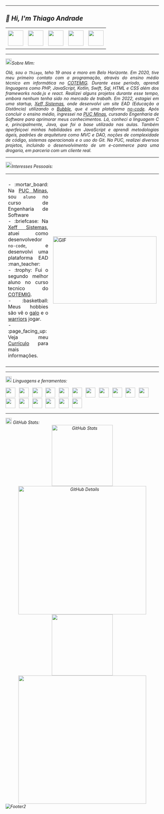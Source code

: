 -----

## <i> :wave: <b>Hi</b>, I'm Thiago Andrade

<div align="center">
<table>
<tr>
 <td align="center" colspan="11"></td>
</tr> 
<tr>
<td><a href="https://github.com/Thiaago79" target="_blank"><img src="https://github.com/ThiagoAndradeRamalho/ThiagoAndradeRamalho/blob/main/Img/github5.png" width="50px" height="50px"/></a>
</td>
<td><a href="https://replit.com/@ThiagoAndrade27"><img src="https://github.com/ThiagoAndradeRamalho/ThiagoAndradeRamalho/blob/main/Img/replit3.svg" width="50px" height="50px"/></a>
</td>
<td><a href="mailto:thramalho79@gmail.com" target="_blank"><img src="https://github.com/ThiagoAndradeRamalho/ThiagoAndradeRamalho/blob/main/Img/gmail3.png" width="50px" height="50px"/></a>
</td>
<td><a href="https://www.instagram.com/thiaago_ar/" target="_blank"><img src="https://github.com/ThiagoAndradeRamalho/ThiagoAndradeRamalho/blob/main/Img/insta2.png" width="50px" height="50px"/></a>
</td>
<td><a href="https://www.linkedin.com/in/thiagoramalho79/" target="_blank"><img src="https://github.com/ThiagoAndradeRamalho/ThiagoAndradeRamalho/blob/main/Img/linkedin2.png" width="50px" height="50px"/></a>
</td>
</tr>
<tr>
 <td align="center" colspan="11"></td>
</tr> 
</table>

</div>

-----

<img height="20" alt="GIF" src="https://github.com/ThiagoAndradeRamalho/ThiagoAndradeRamalho/blob/main/Img/soulgem.gif"/>Sobre Mim:

<div align="justify">
Olá, sou o <code>Thiago</code>, teho 19 anos e moro em Belo Horizonte. Em 2020, tive meu primeiro contato com a programação, através do ensino médio técnico em informática no <a href="https://www.cotemig.com.br/?pht=53101598905687976&keyword=cotemig&gad_source=1&gclid=CjwKCAjwk8e1BhALEiwAc8MHiPtsnaWmqXoGbG5EjlQFF5Q7rVjYAqvaJbRO8HwqTs95GlMSf2KQ0xoCSQUQAvD_BwE" target="_blank">COTEMIG</a>. Durante esse período, aprendi linguagens como PHP, JavaScript, Kotlin, Swift, Sql, HTML e CSS além dos frameworks node.js e react. Realizei alguns projetos durante esse tempo, embora nenhum tenha sido no mercado de trabalh. Em 2022, estagiei em uma startup, <a href="https://www.linkedin.com/company/xeff/?originalSubdomain=br" target="_blank">Xeff Sistemas</a>, onde desenvolvi um site EAD (Educação a Distância) utilizando o <a href="https://bubble.io" target="_blank">Bubble</a>, que é uma plataforma <a href="https://zeev.it/blog/o-que-e-no-code/" target="_blank">no-code</a>.
Após concluir o ensino médio, ingressei na <a href="https://www.pucminas.br/destaques/Paginas/default.aspx?utm_source=google&utm_medium=cpa&utm_campaign=aon-institucional&utm_content=PC00002&gad_source=1&gclid=CjwKCAjwk8e1BhALEiwAc8MHiJ66s56joN9L6Kuvbl90gkXUs0P3SBC0DVm4dBxJ1eJjZ6Ne838X5BoClk4QAvD_BwE" target="_blank">PUC Minas</a>, cursando Engenharia de Software para aprimorar meus conhecimentos. Lá, conheci a linguagem C e, principalmente, Java, que foi a base utilizada nas aulas. Também aperfeiçoei minhas habilidades em JavaScript e aprendi metodologias ágeis, padrões de arquitetura como MVC e DAO, noções de complexidade de código, sistemas operacionais e o uso do Git. Na PUC, realizei diversos projetos, incluindo o desenvolvimento de um e-commerce para uma drogaria, em parceria com um cliente real.
</div>

-----

<div>
  
<img height="20" alt="GIF" src="https://github.com/ThiagoAndradeRamalho/ThiagoAndradeRamalho/blob/main/Img/soulgem.gif"/>Interesses Pessoais:

<table>
<tr>
 <td align="center" colspan="2"></td>
</tr> 
<tr>
<td>
<div align="justify">
<p> 
- :mortar_board: Na <a href="https://www.pucminas.br/" target="_blank">PUC Minas</a>, sou <code>aluno</code> no curso de Engenharia de Software<br />
- :briefcase: Na <a href="https://www.linkedin.com/company/xeff/?originalSubdomain=br/" target="_blank">Xeff Sistemas</a>, atuei como desenvolvedor <code>no-code</code>, e desenvolvi uma plataforma EAD :man_teacher:<br />
- :trophy: Fui o segundo melhor aluno no curso tecnico do <a href="https://www.cotemig.com.br/?pht=53101598905687976&keyword=cotemig&gad_source=1&gclid=CjwKCAjwk8e1BhALEiwAc8MHiPtsnaWmqXoGbG5EjlQFF5Q7rVjYAqvaJbRO8HwqTs95GlMSf2KQ0xoCSQUQAvD_BwE" target="_blank">COTEMIG</a>.<br />
- :basketball: Meus hobbies são vê o <a href="https://atletico.com.br" target="_blank">galo</a> e o <a href="https://www.nba.com/warriors/" target="_blank">warriors</a> jogar.<br />
- :page_facing_up: Veja meu <a href="https://github.com/ThiagoAndradeRamalho/ThiagoAndradeRamalho/blob/main/Img/ThiagoCV.pdf" target="_blank">Currículo</a> para mais informações.
</p>
</div>
</td>
<td>
<div>
<img alt="GIF" src="https://github.com/ThiagoAndradeRamalho/ThiagoAndradeRamalho/blob/main/Img/dev.gif" width="340px" height="220px"/>
</div>
</td>
</tr>
<tr>
 <td align="center" colspan="2"></td>
</tr> 
</table>

</div>

-----

<div>

<img height="20" alt="GIF" src="https://github.com/ThiagoAndradeRamalho/ThiagoAndradeRamalho/blob/main/Img/skills.gif"/>&nbsp;Linguagens e ferramentas:

<code><a href="https://www.open-std.org/jtc1/sc22/wg14/" target="_blank"><img width="32" height="32" src="https://github.com/ThiagoAndradeRamalho/ThiagoAndradeRamalho/blob/main/Img/c.png"/></a></code>
&nbsp; 
<code><a href="https://docs.microsoft.com/pt-br/dotnet/csharp/" target="_blank"><img width="32" height="32" src="https://github.com/ThiagoAndradeRamalho/ThiagoAndradeRamalho/blob/main/Img/csharp.png"/></a></code>
&nbsp; 
<code><a href="https://www.java.com/pt-BR/" target="_blank"><img width="32" height="32" src="https://github.com/ThiagoAndradeRamalho/ThiagoAndradeRamalho/blob/main/Img/java.png"/></a></code>
&nbsp; 
<code><a href="https://www.w3schools.com/html/" target="_blank"><img width="32" height="32" src="https://github.com/ThiagoAndradeRamalho/ThiagoAndradeRamalho/blob/main/Img/html.svg"/></a></code>
&nbsp; 
<code><a href="https://www.w3schools.com/css/" target="_blank"><img width="32" height="32" src="https://github.com/ThiagoAndradeRamalho/ThiagoAndradeRamalho/blob/main/Img/css.svg"/></a></code>
&nbsp; 
<code><a href="https://www.w3schools.com/js/" target="_blank"><img width="32" height="32" src="https://github.com/ThiagoAndradeRamalho/ThiagoAndradeRamalho/blob/main/Img/js.png"/></a></code>
&nbsp; 
<code><a href="https://pt-br.reactjs.org/" target="_blank"><img width="32" height="32" src="https://github.com/ThiagoAndradeRamalho/ThiagoAndradeRamalho/blob/main/Img/react.png"/></a></code>
&nbsp; 
<code><a href="https://www.mysql.com/" target="_blank"><img width="32" height="32" src="https://github.com/ThiagoAndradeRamalho/ThiagoAndradeRamalho/blob/main/Img/mysql.png"/></a></code>
&nbsp; 
<code><a href="https://www.postgresql.org/" target="_blank"><img width="32" height="32" src="https://github.com/ThiagoAndradeRamalho/ThiagoAndradeRamalho/blob/main/Img/postgresql.png"/></a></code>
&nbsp; 
<code><a href="https://nodejs.org/en/" target="_blank"><img width="32" height="32" src="https://github.com/ThiagoAndradeRamalho/ThiagoAndradeRamalho/blob/main/Img/nodejs.png"/></a></code>
&nbsp;
<code><a href="https://git-scm.com/" target="_blank"><img width="32" height="32" src="https://github.com/ThiagoAndradeRamalho/ThiagoAndradeRamalho/blob/main/Img/git.png"/></a></code>
&nbsp; 
<code><a href="https://kotlinlang.org/api/latest/jvm/stdlib/org.w3c.dom.svg/-s-v-g-a-element/download.html" target="_blank"><img width="32" height="32" src="https://github.com/ThiagoAndradeRamalho/ThiagoAndradeRamalho/blob/main/Img/kotlin.png"/></a></code>
&nbsp; 
<code><a href="https://www.swift.org/download/" target="_blank"><img width="32" height="32" src="https://github.com/ThiagoAndradeRamalho/ThiagoAndradeRamalho/blob/main/Img/swift.png"/></a></code>
&nbsp; 
<code><a href="https://www.eclipse.org/downloads/" target="_blank"><img width="32" height="32" src="https://github.com/ThiagoAndradeRamalho/ThiagoAndradeRamalho/blob/main/Img/eclipse.png"/></a></code>
&nbsp; 
<code><a href="https://code.visualstudio.com" target="_blank"><img width="32" height="32" src="https://github.com/ThiagoAndradeRamalho/ThiagoAndradeRamalho/blob/main/Img/vs.png"/></a></code>
&nbsp;
<code><a href="https://www.php.net/downloads.php" target="_blank"><img width="32" height="32" src="https://github.com/ThiagoAndradeRamalho/ThiagoAndradeRamalho/blob/main/Img/php.png"/></a></code>
&nbsp;
<code><a href="https://developer.apple.com/xcode/" target="_blank"><img width="32" height="32" src="https://github.com/ThiagoAndradeRamalho/ThiagoAndradeRamalho/blob/main/Img/xcode.png"/></a></code>
&nbsp;
</div>

-----

<div>
 <img height="20" alt="GIF" src="https://github.com/ThiagoAndradeRamalho/ThiagoAndradeRamalho/blob/main/Img/graphic.gif"/>&nbsp;GitHub Stats:

<div align="center">
<img alt="GitHub Stats" width="200px" src="http://github-profile-summary-cards.vercel.app/api/cards/stats?username=Thiaago79&theme=github_dark"/>

  <img alt="GitHub Details" width="420px" src="http://github-profile-summary-cards.vercel.app/api/cards/profile-details?username=Thiaago79&theme=github_dark"/>
</div>

<div align="center">
  
 <img width="200px" src="https://github-readme-stats.vercel.app/api/top-langs/?username=Thiaago79&show_icons=true&theme=shadow_green"/>
 <img width="420px" src="https://github-readme-streak-stats.herokuapp.com?user=Thiaago79&theme=github_dark"/>
</div>
</div>

<img align="center" alt="Footer2" src="https://github.com/ThiagoAndradeRamalho/ThiagoAndradeRamalho/blob/main/Img/barraPreta.svg"/>


